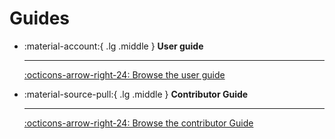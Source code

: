 # Guides

<div class="grid cards" markdown>

- :material-account:{ .lg .middle } **User guide**

    ---

    [:octicons-arrow-right-24: Browse the user guide](user_guide.md)

- :material-source-pull:{ .lg .middle } **Contributor Guide**

    ---

    [:octicons-arrow-right-24: Browse the contributor Guide](contributor_guide.md)

</div>